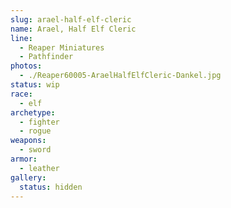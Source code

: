 ```yaml
---
slug: arael-half-elf-cleric
name: Arael, Half Elf Cleric
line:
  - Reaper Miniatures
  - Pathfinder
photos:
  - ./Reaper60005-AraelHalfElfCleric-Dankel.jpg
status: wip
race:
  - elf
archetype:
  - fighter
  - rogue
weapons:
  - sword
armor:
  - leather
gallery:
  status: hidden
---
```


